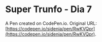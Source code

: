 # Super Trunfo - Dia 7

A Pen created on CodePen.io. Original URL: [https://codepen.io/sidenia/pen/RwKVQpr](https://codepen.io/sidenia/pen/RwKVQpr).


